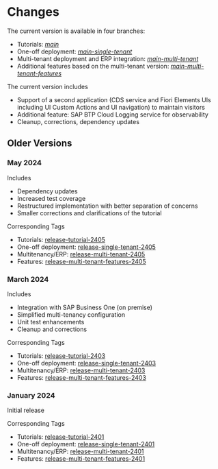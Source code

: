 # Changes

The current version is available in four branches:
- Tutorials: [*main*](../../../)
- One-off deployment: [*main-single-tenant*](../../../tree/main-single-tenant)
- Multi-tenant deployment and ERP integration: [*main-multi-tenant*](../../../tree/main-multi-tenant)
- Additional features based on the multi-tenant version: [*main-multi-tenant-features*](../../../tree/main-multi-tenant-features)

The current version includes

- Support of a second application (CDS service and Fiori Elements UIs including UI Custom Actions and UI navigation) to maintain visitors
- Additional feature: SAP BTP Cloud Logging service for observability
- Cleanup, corrections, dependency updates

## Older Versions

### May 2024

Includes
- Dependency updates
- Increased test coverage
- Restructured implementation with better separation of concerns
- Smaller corrections and clarifications of the tutorial

Corresponding Tags
- Tutorials: [release-tutorial-2405](https://github.com/SAP-samples/partner-reference-application/releases/tag/release-tutorial-2405)
- One-off deployment: [release-single-tenant-2405](https://github.com/SAP-samples/partner-reference-application/releases/tag/release-single-tenant-2405)
- Multitenancy/ERP: [release-multi-tenant-2405](https://github.com/SAP-samples/partner-reference-application/releases/tag/release-multi-tenant-2405)
- Features: [release-multi-tenant-features-2405](https://github.com/SAP-samples/partner-reference-application/releases/tag/release-multi-tenant-features-2405)

### March 2024

Includes
- Integration with SAP Business One (on premise)
- Simplified multi-tenancy configuration
- Unit test enhancements
- Cleanup and corrections

Corresponding Tags
- Tutorials: [release-tutorial-2403](https://github.com/SAP-samples/partner-reference-application/releases/tag/release-tutorial-2403)
- One-off deployment: [release-single-tenant-2403](https://github.com/SAP-samples/partner-reference-application/releases/tag/release-single-tenant-2403)
- Multitenancy/ERP: [release-multi-tenant-2403](https://github.com/SAP-samples/partner-reference-application/releases/tag/release-multi-tenant-2403)
- Features: [release-multi-tenant-features-2403](https://github.com/SAP-samples/partner-reference-application/releases/tag/release-multi-tenant-features-2403)

### January 2024
 
Initial release

Corresponding Tags
- Tutorials: [release-tutorial-2401](https://github.com/SAP-samples/partner-reference-application/releases/tag/release-tutorial-2401)
- One-off deployment: [release-single-tenant-2401](https://github.com/SAP-samples/partner-reference-application/releases/tag/release-single-tenant-2401)
- Multitenancy/ERP: [release-multi-tenant-2401](https://github.com/SAP-samples/partner-reference-application/releases/tag/release-multi-tenant-2401)
- Features: [release-multi-tenant-features-2401](https://github.com/SAP-samples/partner-reference-application/releases/tag/release-multi-tenant-features-2401)
